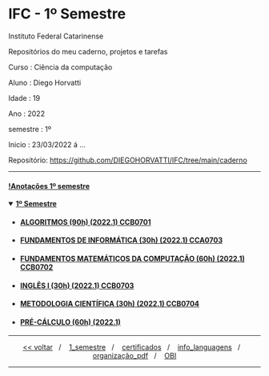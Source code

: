 # IFC - 1º Semestre 
Instituto Federal Catarinense

Repositórios do meu caderno, projetos e tarefas

Curso    : Ciência da computação

Aluno    : Diego Horvatti

Idade    : 19

Ano      : 2022

semestre : 1º

Inicio   : 23/03/2022 á ... 

Repositório: https://github.com/DIEGOHORVATTI/IFC/tree/main/caderno

<hr />
<h4>
  <a href="./anotacao.md">!Anotações 1º semestre</a>
</h4>
<details open>
  <summary><a href="./caderno/1_semestre"><b>1º Semestre</b></a></summary>
    <ul>
      <li>
        <h4>
          <a href="./caderno/1_semestre/algoritimos">
            ALGORITMOS (90h) (2022.1) CCB0701
          </a>
        </h4>
      </li>
      <li>
        <h4>
          <a href="./caderno/1_semestre/fund_de_informatica">
            FUNDAMENTOS DE INFORMÁTICA (30h) (2022.1) CCA0703
          </a>
        </h4>
      </li>
      <li>
      <h4>
        <a href="./caderno/1_semestre/fund_matematicos_da_computacao">
          FUNDAMENTOS MATEMÁTICOS DA COMPUTAÇÃO (60h) (2022.1) CCB0702
        </a>
        </h4>
      </li>
      <li>
        <h4>
          <a href="./caderno/1_semestre/ingles_1">
            INGLÊS I (30h) (2022.1) CCB0703
          </a>
        </h4>
      </li>
      <li>
        <h4>
          <a href="./caderno/1_semestre/metodologia_cientifica">
            METODOLOGIA CIENTÍFICA (30h) (2022.1) CCB0704
          </a>
        </h4>
      </li>
      <li>
        <h4>
          <a href="./caderno/1_semestre/pre_calculo">
            PRÉ-CÁLCULO (60h) (2022.1)
          </a>
        </h4>
      </li>
    </ul>
</details>

<hr />
<div align="center">
  <span>
    <a href="../../caderno"><<&nbsp;voltar</a>
  </span>
  <span>&nbsp;&nbsp;/&nbsp;&nbsp;&nbsp;</span>
  <span>
    <a href="../1_semestre">1_semestre</a>
  </span>
  <span>&nbsp;&nbsp;/&nbsp;&nbsp;&nbsp;</span>
  <span>
    <a href="../../certificados">certificados</a>
    </span>
  <span>&nbsp;&nbsp;/&nbsp;&nbsp;&nbsp;</span>
  <span>
   <a href="../../info_languagens">info_languagens</a>
  </span>
  <span>&nbsp;&nbsp;/&nbsp;&nbsp;&nbsp;</span>
  <span>
   <a href="../../organização_pdf">organização_pdf</a>
  </span>
  <span>&nbsp;&nbsp;/&nbsp;&nbsp;&nbsp;</span>
  <span>
   <a href="../../OBI">OBI</a>
  </span>
</div>
<hr />